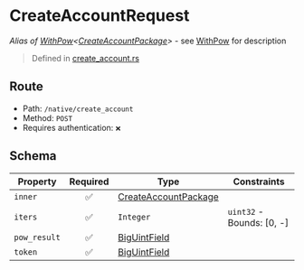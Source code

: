 # CreateAccountRequest
*Alias of [WithPow](../../../pow/WithPow.md)\<[CreateAccountPackage](../../../routes/native/create_account/CreateAccountPackage.md)\>* - see [WithPow](../../../pow/WithPow.md) for description
> Defined in [create_account.rs](../../../../../interface/src/interface/routes/native/create_account.rs)

## Route
- Path: `/native/create_account`
- Method: `POST`
- Requires authentication: `❌`

## Schema

| Property | Required | Type | Constraints |
| --- | :---: | --- | --- |
| `inner` | ✅ | [CreateAccountPackage](../../../routes/native/create_account/CreateAccountPackage.md) |     | 
| `iters` | ✅ | `Integer` | `uint32` - Bounds: [0, -] | 
| `pow_result` | ✅ | [BigUintField](../../../fields/big_uint/BigUintField.md) |     | 
| `token` | ✅ | [BigUintField](../../../fields/big_uint/BigUintField.md) |     | 


